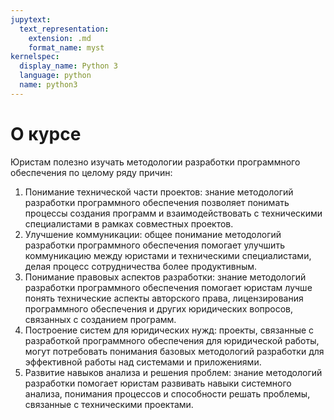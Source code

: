 ```yaml
---
jupytext:
  text_representation:
    extension: .md
    format_name: myst
kernelspec:
  display_name: Python 3
  language: python
  name: python3
---
```


# О курсе

Юристам полезно изучать методологии разработки программного обеспечения по целому ряду причин:
1. Понимание технической части проектов: знание методологий разработки программного обеспечения позволяет понимать процессы создания программ и взаимодействовать с техническими специалистами в рамках совместных проектов.
2. Улучшение коммуникации: общее понимание методологий разработки программного обеспечения помогает улучшить коммуникацию между юристами и техническими специалистами, делая процесс сотрудничества более продуктивным.
3. Понимание правовых аспектов разработки: знание методологий разработки программного обеспечения помогает юристам лучше понять технические аспекты авторского права, лицензирования программного обеспечения и других юридических вопросов, связанных с созданием программ.
4. Построение систем для юридических нужд: проекты, связанные с разработкой программного обеспечения для юридической работы, могут потребовать понимания базовых методологий разработки для эффективной работы над системами и приложениями.
5. Развитие навыков анализа и решения проблем: знание методологий разработки помогает юристам развивать навыки системного анализа, понимания процессов и способности решать проблемы, связанные с техническими проектами.
